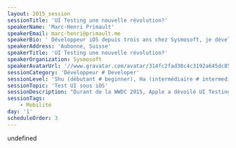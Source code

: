```yaml
---
layout: 2015_session
sessionTitle: 'UI Testing une nouvelle révolution?'
speakerName: 'Marc-Henri Primault'
speakerEmail: marc-henri@primault.me
speakerBio: ' Développeur iOS depuis trois ans chez Sysmosoft, je développe SENSE: une plateforme de sécurité dédiée aux développeurs d’applications mobiles.'
speakerAddress: 'Aubonne, Suisse'
speakerTitle: 'UI Testing une nouvelle révolution?'
speakerOrganization: Sysmosoft
speakerAvatarUrl: '//www.gravatar.com/avatar/314fc2fad38c4c3192a645dc851c5db5?size=200&default=mm'
sessionCategory: 'Développeur # Developer'
sessionLevel: 'Shu (débutant # beginner), Ha (intermédiaire # intermediate)'
sessionTopic: 'Test UI sous iOS'
sessionDescription: "Durant de la WWDC 2015, Apple a dévoilé UI Testing! Enfin, un framework de test pour les interfaces supporté officiellement.\nQu'apporte ce nouveau framework? Quels sont ces possiblités de test?\n\nCette session présentera UI Testing et mettra en pratique quelques tests pour une application mobile sous iOS. \nEt pourquoi pas se divertir en faisant des tests..."
sessionTags:
    - Mobilité
day: '1'
scheduleOrder: 3
---
```


undefined
